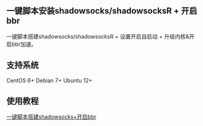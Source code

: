 一键脚本安装shadowsocks/shadowsocksR + 开启bbr
---

一键脚本搭建shadowsocks/shadowsocksR + 设置开启自启动 + 升级内核&开启bbr加速。

## 支持系统
CentOS 6+
Debian 7+
Ubuntu 12+

## 使用教程
[一键脚本搭建shadowsocks+开启bbr][1]


  [1]: https://www.flyzy2005.com/fan-qiang/shadowsocks/install-shadowsocks-in-one-command/
